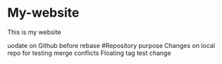# My-website
This is my website

uodate on Github before rebase
#Repository purpose
Changes on local repo for testing merge conflicts
Floating tag test change